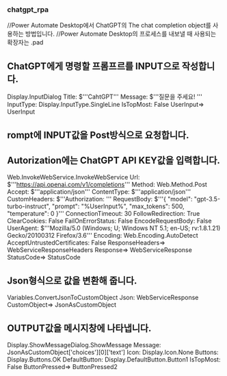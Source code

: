 ### chatgpt_rpa
//Power Automate Desktop에서 ChatGPT의 The chat completion object를 사용하는 방법입니다. 
//Power Automate Desktop의 프로세스를 내보낼 때 사용되는 확장자는 .pad

## ChatGPT에게 명령할 프롬프르를 INPUT으로 작성합니다.
Display.InputDialog Title: $'''CahtGPT''' Message: $'''질문을 주세요! ''' InputType: Display.InputType.SingleLine IsTopMost: False UserInput=> UserInput

##  rompt에 INPUT값을 Post방식으로 요청합니다. 
##  Autorization에는 ChatGPT API KEY값을 입력합니다. 
Web.InvokeWebService.InvokeWebService Url: $'''https://api.openai.com/v1/completions''' Method: Web.Method.Post Accept: $'''application/json''' ContentType: $'''application/json''' CustomHeaders: $'''Authorization: ''' RequestBody: $'''{
    \"model\": \"gpt-3.5-turbo-instruct\",
    \"prompt\": \"%UserInput%\",
    \"max_tokens\": 500,
    \"temperature\": 0
  }''' ConnectionTimeout: 30 FollowRedirection: True ClearCookies: False FailOnErrorStatus: False EncodeRequestBody: False UserAgent: $'''Mozilla/5.0 (Windows; U; Windows NT 5.1; en-US; rv:1.8.1.21) Gecko/20100312 Firefox/3.6''' Encoding: Web.Encoding.AutoDetect AcceptUntrustedCertificates: False ResponseHeaders=> WebServiceResponseHeaders Response=> WebServiceResponse StatusCode=> StatusCode

##  Json형식으로 값을 변환해 줍니다.  
Variables.ConvertJsonToCustomObject Json: WebServiceResponse CustomObject=> JsonAsCustomObject

##  OUTPUT값을 메시지창에 나타냅니다.
Display.ShowMessageDialog.ShowMessage Message: JsonAsCustomObject['choices'][0]['text'] Icon: Display.Icon.None Buttons: Display.Buttons.OK DefaultButton: Display.DefaultButton.Button1 IsTopMost: False ButtonPressed=> ButtonPressed2
